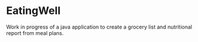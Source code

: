# EatingWell
Work in progress of a java application to create a grocery list and nutritional report from meal plans. 
